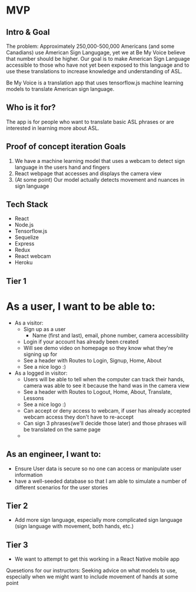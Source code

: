 # MVP 
## Intro & Goal
The problem: Approximately 250,000-500,000 Americans (and some Canadians) use American Sign Langugage, yet we at Be My Voice believe that number should be higher. Our goal is to make American Sign Language accessible to those who have not yet been exposed to this language and to use these translations to increase knowledge and understanding of ASL. 

Be My Voice is a translation app that uses tensorflow.js machine learning models to translate American sign language. 

## Who is it for?
The app is for people who want to translate basic ASL phrases or are interested in learning more about ASL.

## Proof of concept iteration Goals
1. We have a machine learning model that uses a webcam to detect sign language in the users hand and fingers
2. React webpage that accesses and displays the camera view
3. (At some point) Our model actually detects movement and nuances in sign language

## Tech Stack
* React
* Node.js
* Tensorflow.js
* Sequelize
* Express
* Redux
* React webcam
* Heroku

## Tier 1
# As a user, I want to be able to:
* As a visitor:
  * Sign up as a user
    * Name (first and last), email, phone number, camera accessibility
  * Login if your account has already been created
  * Will see demo video on homepage so they know what they're signing up for
  * See a header with Routes to Login, Signup, Home, About
  * See a nice logo :)
* As a logged in visitor: 
  * Users will be able to tell when the computer can track their hands, camera was able to see it because the hand was in the camera view
  * See a header with Routes to Logout, Home, About, Translate, Lessons
  * See a nice logo :)
  * Can accept or deny access to webcam, if user has already accepted webcam access they don't have to re-accept
  * Can sign 3 phrases(we'll decide those later) and those phrases will be translated on the same page
  * 

## As an engineer, I want to:
* Ensure User data is secure so no one can access or manipulate user information
* have a well-seeded database so that I am able to simulate a number of different scenarios for the user stories

## Tier 2
* Add more sign language, especially more complicated sign language (sign language with movement, both hands, etc.)

## Tier 3
* We want to attempt to get this working in a React Native mobile app

Quesetions for our instructors:
Seeking advice on what models to use, especially when we might want to include movement of hands at some point
